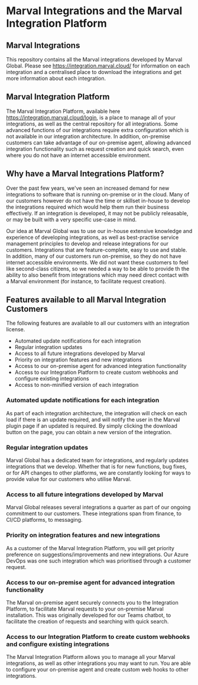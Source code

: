 # Marval Integrations and the Marval Integration Platform

## Marval Integrations
This repository contains all the Marval integrations developed by Marval Global.
Please see https://integration.marval.cloud/ for information on each integration and a centralised place to download the integrations and get more information about each integration.


## Marval Integration Platform
The Marval Integration Platform, available here https://integration.marval.cloud/login, is a place to manage all of your integrations, as well as the central repository for all integrations.
Some advanced functions of our integrations require extra configuration which is not available in our integration architecture. In addition, on-premise customers can take advantage of our on-premise agent, allowing advanced integration functionality such as request creation and quick search, even where you do not have an internet accessible environment.

## Why have a Marval Integrations Platform?
Over the past few years, we've seen an increased demand for new integrations to software that is running on-premise or in the cloud. Many of our customers however do not have the time or skillset in-house to develop the integrations required which would help them run their business effectively. If an integration is developed, it may not be publicly releasable, or may be built with a very specific use-case in mind.

Our idea at Marval Global was to use our in-house extensive knowledge and experience of developing integrations, as well as best-practise service management principles to develop and release integrations for our customers. Integrations that are feature-complete, easy to use and stable. In addition, many of our customers run on-premise, so they do not have internet accessible environments. We did not want these customers to feel like second-class citizens, so we needed a way to be able to provide th the ability to also benefit from integrations which may need direct contact with a Marval environment (for instance, to facilitate request creation).

## Features available to all Marval Integration Customers

The following features are available to all our customers with an integration license.

* Automated update notifications for each integration
* Regular integration updates
* Access to all future integrations developed by Marval
* Priority on integration features and new integrations
* Access to our on-premise agent for advanced integration functionality
* Access to our Integration Platform to create custom webhooks and configure existing integrations
* Access to non-minified version of each integration

### Automated update notifications for each integration
As part of each integration architecture, the integration will check on each load if there is an update required, and will notify the user in the Marval plugin page if an updated is required. By simply clicking the download button on the page, you can obtain a new version of the integration.

### Regular integration updates
Marval Global has a dedicated team for integrations, and regularly updates integrations that we develop. Whether that is for new functions, bug fixes, or for API changes to other platforms, we are constantly looking for ways to provide value for our customers who utilise Marval.

### Access to all future integrations developed by Marval
Marval Global releases several integrations a quarter as part of our ongoing commitment to our customers. These integrations span from finance, to CI/CD platforms, to messaging.

### Priority on integration features and new integrations
As a customer of the Marval Integration Platform, you will get priority preference on suggestions/improvements and new integrations. Our Azure DevOps was one such integration which was prioritised through a customer request.

### Access to our on-premise agent for advanced integration functionality
The Marval on-premise agent securely connects you to the Integration Platform, to facilitate Marval requests to your on-premise Marval installation. This was originally developed for our Teams chatbot, to facilitate the creation of requests and searching with quick search.

### Access to our Integration Platform to create custom webhooks and configure existing integrations
The Marval Integration Platform allows you to manage all your Marval integrations, as well as other integrations you may want to run. You are able to configure your on-premise agent and create custom web hooks to other integrations.
